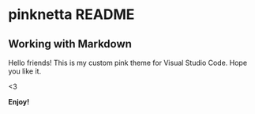 # pinknetta README

## Working with Markdown

Hello friends!
This is my custom pink theme for Visual Studio Code. 
Hope you like it. 

<3

**Enjoy!**
